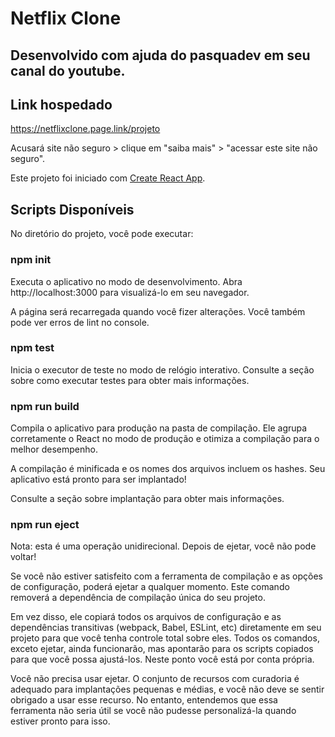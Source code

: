 # Netflix Clone

## Desenvolvido com ajuda do pasquadev em seu canal do youtube.

## Link hospedado 
https://netflixclone.page.link/projeto

Acusará site não seguro > clique em "saiba mais" > "acessar este site não seguro".

Este projeto foi iniciado com [Create React App](https://github.com/facebook/create-react-app).

## Scripts Disponíveis
No diretório do projeto, você pode executar:

### npm init
Executa o aplicativo no modo de desenvolvimento.
Abra http://localhost:3000 para visualizá-lo em seu navegador.

A página será recarregada quando você fizer alterações.
Você também pode ver erros de lint no console.

### npm test
Inicia o executor de teste no modo de relógio interativo.
Consulte a seção sobre como executar testes para obter mais informações.

### npm run build
Compila o aplicativo para produção na pasta de compilação.
Ele agrupa corretamente o React no modo de produção e otimiza a compilação para o melhor desempenho.

A compilação é minificada e os nomes dos arquivos incluem os hashes.
Seu aplicativo está pronto para ser implantado!

Consulte a seção sobre implantação para obter mais informações.

### npm run eject
Nota: esta é uma operação unidirecional. Depois de ejetar, você não pode voltar!

Se você não estiver satisfeito com a ferramenta de compilação e as opções de configuração, poderá ejetar a qualquer momento. Este comando removerá a dependência de compilação única do seu projeto.

Em vez disso, ele copiará todos os arquivos de configuração e as dependências transitivas (webpack, Babel, ESLint, etc) diretamente em seu projeto para que você tenha controle total sobre eles. Todos os comandos, exceto ejetar, ainda funcionarão, mas apontarão para os scripts copiados para que você possa ajustá-los. Neste ponto você está por conta própria.

Você não precisa usar ejetar. O conjunto de recursos com curadoria é adequado para implantações pequenas e médias, e você não deve se sentir obrigado a usar esse recurso. No entanto, entendemos que essa ferramenta não seria útil se você não pudesse personalizá-la quando estiver pronto para isso.
